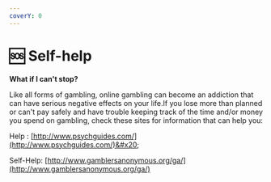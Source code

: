 ```yaml
---
coverY: 0
---
```


# 🆘 Self-help

**What if I can't stop?**

Like all forms of gambling, online gambling can become an addiction that can have serious negative effects on your life.If you lose more than planned or can't pay safely and have trouble keeping track of the time and/or money you spend on gambling, check these sites for information that can help you:&#x20;

Help : [http://www.psychguides.com/](http://www.psychguides.com/)&#x20;

Self-Help: [http://www.gamblersanonymous.org/ga/](http://www.gamblersanonymous.org/ga/)
